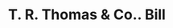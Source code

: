 ---
doi: 10.7916/D8JT12JN
date_other: '1908'
date_other_textual: '1908'
form: printed ephemera
genre:
- Invoices
name:
- T. R. Thomas & Co.
object_in_context_url: https://biggert.cul.columbia.edu/items/view/ave_biggert_01227
subject_hierarchical_geographic:
- Utica, New York, United States
subject_name:
- T. R. Thomas & Co.
title: T. R. Thomas & Co.. Bill
sort_title: T. R. Thomas & Co.. Bill
call_number: ave_biggert_01227
coordinates:
- 43.094722222222224,-75.27583333333334
pid: ave_biggert_01227
identifiers: ave_biggert_01227
thumbnail: https://derivativo-3.library.columbia.edu/iiif/2/ldpd:343475/full/!256,256/0/native.jpg
permalink: /biggert/ave_biggert_01227/
layout: iiif-image-page
---